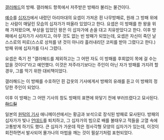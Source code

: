 [갤러해드](%EA%B0%A4%EB%9F%AC%ED%95%B4%EB%93%9C.md)의 방패. 갤러해드 항목에서 저주받은 방패라 불리는
물건이다.

[예수](%EC%98%88%EC%88%98.md)를 [십자가](%EC%8B%AD%EC%9E%90%EA%B0%80.md)에서 내렸던
아리마대의 요셉이 가져온 흰 나무방패로, 원래 그 방패 위에는 사람이 매달린 모습의 십자가가 떠올라 있었다고 한다. 요셉은 이 방패를 한
왕을 위해 가져왔으며, 부상을 입었던 왕은 이 삽자가에 손을 대고 치유받았다고 한다. 이후 방패에서 십자가가 사라지고, 아무 것도 없는 빈
방패가 되었는데, 요셉은 자신이 죽던 날 스스로의 피로(스스로 상처를 낸 것이 아니라 흘러내리던 코피를 받아 그렸다고 한다.) 방패 위에
십자가를 다시 그렸다.

요셉은 죽기 전 "갤러해드를 제외하고는 그 어떤 자도 이 방패를 후회없이 목에 걸 수는 없을 것이다"라고 예언했다. 이것은 저주라기보다는
주인이 아닌 자가 방패를 가지려 할 경우, 그를 막기 위한 대비책이었다.

갤러해드는 이 방패를 수호하던 흰 갑옷의 기사에게서 방패의 유래를 듣고 이 방패의 정당한 주인이 되었다.

이후 이 방패는 그 어떤 기사의 창도 방패의 표면에 와닿기 전에 부러뜨렸다고
묘사된다.<del>[하드킬](%ED%95%98%EB%93%9C%ED%82%AC.md)</del>

일본의 [원탁의 기사](%EC%9B%90%ED%83%81%EC%9D%98%20%EA%B8%B0%EC%82%AC.md) 애니메이션에서는
황금과 보석으로 장식된 방패로 묘사된다. 방패의 십자가가 빛나 [언데드](%EC%96%B8%EB%8D%B0%EB%93%9C.md)를
퇴치하고, 그 십자가의 빔으로 배를 불태우고 적들을 고열 속에 고통받게 하기도 했다. 큰 십자가 가운데 작은 정사각형 모양의 십자가가
있는데, 이것이 회전하면서 발사되어 몰가나의 마법을 깨는 것이 필살기처럼 표현되었다.

